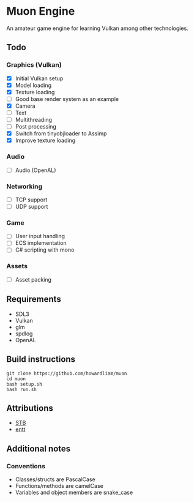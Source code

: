 # Muon Engine
An amateur game engine for learning Vulkan among other technologies.

## Todo
### Graphics (Vulkan)
- [x] Initial Vulkan setup
- [x] Model loading
- [x] Texture loading
- [ ] Good base render system as an example
- [x] Camera
- [ ] Text
- [ ] Multithreading
- [ ] Post processing
- [x] Switch from tinyobjloader to Assimp
- [x] Improve texture loading
### Audio
- [ ] Audio (OpenAL)
### Networking
- [ ] TCP support
- [ ] UDP support
### Game
- [ ] User input handling
- [ ] ECS implementation
- [ ] C# scripting with mono
### Assets
- [ ] Asset packing

## Requirements
- SDL3
- Vulkan
- glm
- spdlog
- OpenAL

## Build instructions
```
git clone https://github.com/howardliam/muon
cd muon
bash setup.sh
bash run.sh
```

## Attributions
- [STB](https://github.com/nothings/stb)
- [entt](https://github.com/skypjack/entt)

## Additional notes
### Conventions
- Classes/structs are PascalCase
- Functions/methods are camelCase
- Variables and object members are snake_case
